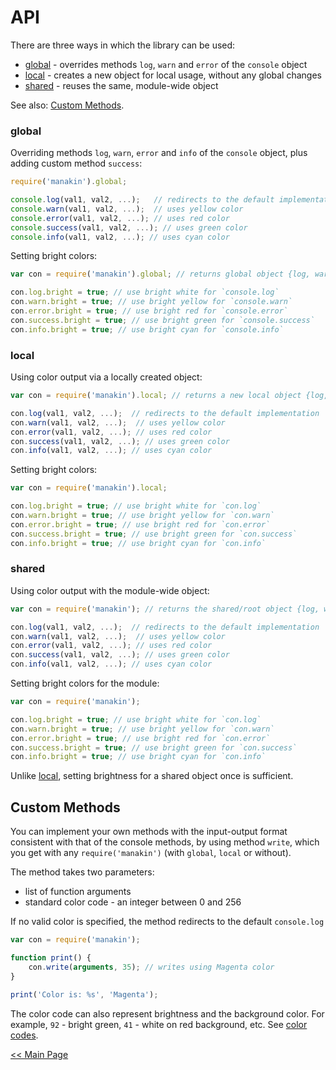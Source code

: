 # API

There are three ways in which the library can be used:

* [global] - overrides methods `log`, `warn` and `error` of the `console` object  
* [local] - creates a new object for local usage, without any global changes 
* [shared] - reuses the same, module-wide object

See also: [Custom Methods].

### global

Overriding methods `log`, `warn`, `error` and `info` of the `console` object, plus adding
custom method `success`:

```js
require('manakin').global;

console.log(val1, val2, ...);   // redirects to the default implementation 
console.warn(val1, val2, ...);  // uses yellow color
console.error(val1, val2, ...); // uses red color
console.success(val1, val2, ...); // uses green color
console.info(val1, val2, ...); // uses cyan color
```

Setting bright colors:

```js
var con = require('manakin').global; // returns global object {log, warn, error, success, info, write}

con.log.bright = true; // use bright white for `console.log`
con.warn.bright = true; // use bright yellow for `console.warn`
con.error.bright = true; // use bright red for `console.error`
con.success.bright = true; // use bright green for `console.success`
con.info.bright = true; // use bright cyan for `console.info`
```

### local

Using color output via a locally created object:

```js
var con = require('manakin').local; // returns a new local object {log, warn, error, success, info, write} 

con.log(val1, val2, ...);  // redirects to the default implementation
con.warn(val1, val2, ...);  // uses yellow color
con.error(val1, val2, ...); // uses red color
con.success(val1, val2, ...); // uses green color
con.info(val1, val2, ...); // uses cyan color
```

Setting bright colors:

```js
var con = require('manakin').local;

con.log.bright = true; // use bright white for `con.log`
con.warn.bright = true; // use bright yellow for `con.warn`
con.error.bright = true; // use bright red for `con.error`
con.success.bright = true; // use bright green for `con.success`
con.info.bright = true; // use bright cyan for `con.info`
```

### shared

Using color output with the module-wide object:

```js
var con = require('manakin'); // returns the shared/root object {log, warn, error, etc...} 

con.log(val1, val2, ...);  // redirects to the default implementation
con.warn(val1, val2, ...);  // uses yellow color
con.error(val1, val2, ...); // uses red color
con.success(val1, val2, ...); // uses green color
con.info(val1, val2, ...); // uses cyan color
```

Setting bright colors for the module:

```js
var con = require('manakin');

con.log.bright = true; // use bright white for `con.log`
con.warn.bright = true; // use bright yellow for `con.warn`
con.error.bright = true; // use bright red for `con.error`
con.success.bright = true; // use bright green for `con.success`
con.info.bright = true; // use bright cyan for `con.info`
```

Unlike [local](#local), setting brightness for a shared object once is sufficient.

## Custom Methods

You can implement your own methods with the input-output format consistent with that of the console methods,
by using method `write`, which you get with any `require('manakin')` (with `global`, `local` or without).

The method takes two parameters:

* list of function arguments
* standard color code - an integer between 0 and 256 

If no valid color is specified, the method redirects to the default `console.log`

```js
var con = require('manakin');

function print() {
    con.write(arguments, 35); // writes using Magenta color
}

print('Color is: %s', 'Magenta');
```

The color code can also represent brightness and the background color. For example, `92` - bright green,
`41` - white on red background, etc. See [color codes]. 

[&lt;&lt; Main Page](https://github.com/vitaly-t/manakin)

[color codes]:http://misc.flogisoft.com/bash/tip_colors_and_formatting#colors
[Custom Methods]:#custom-methods
[global]:#global  
[local]:#local
[shared]:#shared
